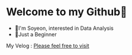 # Welcome to my Github🙌
* 🎈I'm Soyeon, interested in Data Analysis
* 🌱Just a Beginner

My Velog : [Please feel free to visit](https://velog.io/@mudosaa)

